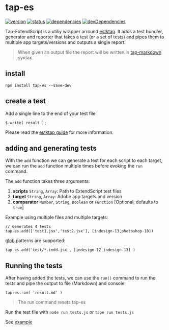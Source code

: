 # tap-es

[![version](https://img.shields.io/npm/v/tap-es.svg)](https://www.npmjs.org/package/tap-es)
[![status](https://travis-ci.org/ExtendScript/tap-es.svg)](https://travis-ci.org/ExtendScript/tap-es)
[![dependencies](https://david-dm.org/ExtendScript/tap-es.svg)](https://david-dm.org/ExtendScript/tap-es)
[![devDependencies](https://david-dm.org/ExtendScript/tap-es/dev-status.svg)](https://david-dm.org/ExtendScript/tap-es#info=devDependencies)


Tap-ExtendScript is a utiliy wrapper arround [estktap](https://github.com/nbqx/estktap). It adds a test bundler, generator and reporter that takes a test (or a set of tests) and pipes them to multiple app targets/versions and outputs a single report.

> When given an output file the report will be written in [tap-markdown](https://github.com/Hypercubed/tap-markdown) syntax.

## install

    npm install tap-es --save-dev

## create a test

Add a single line to the end of your test file:

    $.write( result );

Please read the [estktap guide](https://github.com/nbqx/estktap#readme) for more information.

## adding and generating tests

With the `add` function we can generate a test for each script to each target, we can run the `add` function multiple times before evoking the `run` command.

The `add` function takes three arguments:

  1. __scripts__ `String`, `Array`: Path to ExtendScript test files
  2. __target__ `String`, `Array`: Adobe app targets and version
  3. __comparator__ `Number`, `String`, `Boolean` or `Function` [Optional, defaults to `true`]

Example using multiple files and multiple targets:

    // Generates 4 tests
    tap-es.add(['test1.jsx','test2.jsx'], [indesign-13,photoshop-18])

[glob](https://github.com/isaacs/node-glob) patterns are supported:

    tap-es.add('test/*.indd.jsx', [indesign-12,indesign-13] )


## Running the tests

After having added the tests, we can use the `run()` command to run the tests and pipe the output to file (Markdown) and console:

    tap-es.run( 'result.md' )

> The run command resets tap-es   

Run the test file with `node run tests.js` or `tape run tests.js`

See [example](test/add.test.report.js)
